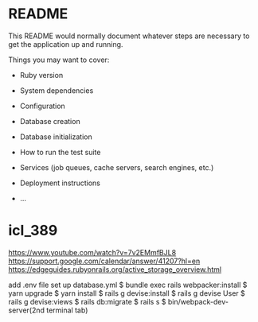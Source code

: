 # README

This README would normally document whatever steps are necessary to get the
application up and running.

Things you may want to cover:

* Ruby version

* System dependencies

* Configuration

* Database creation

* Database initialization

* How to run the test suite

* Services (job queues, cache servers, search engines, etc.)

* Deployment instructions

* ...
# icl_389
https://www.youtube.com/watch?v=7v2EMmfBJL8
https://support.google.com/calendar/answer/41207?hl=en
https://edgeguides.rubyonrails.org/active_storage_overview.html

 add .env file
 set up database.yml
 $ bundle exec rails webpacker:install
 $ yarn upgrade
 $ yarn install
 $ rails g devise:install
 $ rails g devise User
 $ rails g devise:views
 $ rails db:migrate
 $ rails s
 $ bin/webpack-dev-server(2nd terminal tab)
